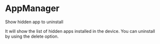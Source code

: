 # AppManager
Show hidden app to uninstall

It will show the list of hidden apps installed in the device.
You can uninstall by using the delete option.
